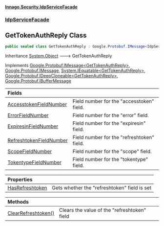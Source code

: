 #### [Innago\.Security\.IdpServiceFacade](../../index.md 'index')
### [IdpServiceFacade](../index.md 'IdpServiceFacade')

## GetTokenAuthReply Class

```csharp
public sealed class GetTokenAuthReply : Google.Protobuf.IMessage<IdpServiceFacade.GetTokenAuthReply>, Google.Protobuf.IMessage, System.IEquatable<IdpServiceFacade.GetTokenAuthReply>, Google.Protobuf.IDeepCloneable<IdpServiceFacade.GetTokenAuthReply>, Google.Protobuf.IBufferMessage
```

Inheritance [System\.Object](https://learn.microsoft.com/en-us/dotnet/api/system.object 'System\.Object') &#129106; GetTokenAuthReply

Implements [Google\.Protobuf\.IMessage&lt;](https://learn.microsoft.com/en-us/dotnet/api/google.protobuf.imessage-1 'Google\.Protobuf\.IMessage\`1')[GetTokenAuthReply](index.md 'IdpServiceFacade\.GetTokenAuthReply')[&gt;](https://learn.microsoft.com/en-us/dotnet/api/google.protobuf.imessage-1 'Google\.Protobuf\.IMessage\`1'), [Google\.Protobuf\.IMessage](https://learn.microsoft.com/en-us/dotnet/api/google.protobuf.imessage 'Google\.Protobuf\.IMessage'), [System\.IEquatable&lt;](https://learn.microsoft.com/en-us/dotnet/api/system.iequatable-1 'System\.IEquatable\`1')[GetTokenAuthReply](index.md 'IdpServiceFacade\.GetTokenAuthReply')[&gt;](https://learn.microsoft.com/en-us/dotnet/api/system.iequatable-1 'System\.IEquatable\`1'), [Google\.Protobuf\.IDeepCloneable&lt;](https://learn.microsoft.com/en-us/dotnet/api/google.protobuf.ideepcloneable-1 'Google\.Protobuf\.IDeepCloneable\`1')[GetTokenAuthReply](index.md 'IdpServiceFacade\.GetTokenAuthReply')[&gt;](https://learn.microsoft.com/en-us/dotnet/api/google.protobuf.ideepcloneable-1 'Google\.Protobuf\.IDeepCloneable\`1'), [Google\.Protobuf\.IBufferMessage](https://learn.microsoft.com/en-us/dotnet/api/google.protobuf.ibuffermessage 'Google\.Protobuf\.IBufferMessage')

| Fields | |
| :--- | :--- |
| [AccesstokenFieldNumber](AccesstokenFieldNumber.md 'IdpServiceFacade\.GetTokenAuthReply\.AccesstokenFieldNumber') | Field number for the "accesstoken" field\. |
| [ErrorFieldNumber](ErrorFieldNumber.md 'IdpServiceFacade\.GetTokenAuthReply\.ErrorFieldNumber') | Field number for the "error" field\. |
| [ExpiresinFieldNumber](ExpiresinFieldNumber.md 'IdpServiceFacade\.GetTokenAuthReply\.ExpiresinFieldNumber') | Field number for the "expiresin" field\. |
| [RefreshtokenFieldNumber](RefreshtokenFieldNumber.md 'IdpServiceFacade\.GetTokenAuthReply\.RefreshtokenFieldNumber') | Field number for the "refreshtoken" field\. |
| [ScopeFieldNumber](ScopeFieldNumber.md 'IdpServiceFacade\.GetTokenAuthReply\.ScopeFieldNumber') | Field number for the "scope" field\. |
| [TokentypeFieldNumber](TokentypeFieldNumber.md 'IdpServiceFacade\.GetTokenAuthReply\.TokentypeFieldNumber') | Field number for the "tokentype" field\. |

| Properties | |
| :--- | :--- |
| [HasRefreshtoken](HasRefreshtoken.md 'IdpServiceFacade\.GetTokenAuthReply\.HasRefreshtoken') | Gets whether the "refreshtoken" field is set |

| Methods | |
| :--- | :--- |
| [ClearRefreshtoken\(\)](ClearRefreshtoken().md 'IdpServiceFacade\.GetTokenAuthReply\.ClearRefreshtoken\(\)') | Clears the value of the "refreshtoken" field |
